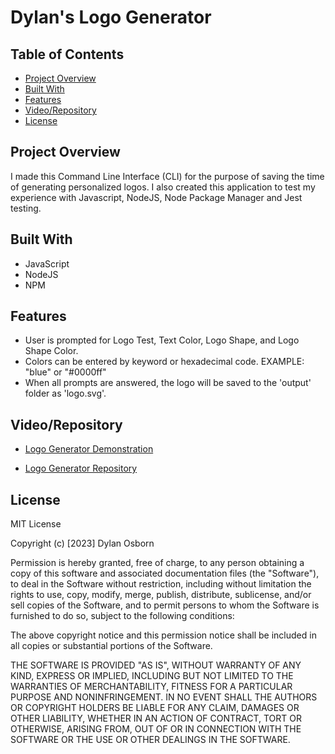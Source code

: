 # Dylan's Logo Generator

## Table of Contents

- [Project Overview](#project-overview)
- [Built With](#built-with)
- [Features](#features)
- [Video/Repository](#videorepository)
- [License](#license)


## Project Overview

I made this Command Line Interface (CLI) for the purpose of saving the time of generating personalized logos. I also created this application to test my experience with Javascript, NodeJS, Node Package Manager and Jest testing.

## Built With

- JavaScript
- NodeJS
- NPM

## Features

- User is prompted for Logo Test, Text Color, Logo Shape, and Logo Shape Color.
- Colors can be entered by keyword or hexadecimal code. EXAMPLE: "blue" or "#0000ff"
- When all prompts are answered, the logo will be saved to the 'output' folder as 'logo.svg'.

## Video/Repository

- [Logo Generator Demonstration](https://drive.google.com/file/d/1t0R8oEWubnDZKijtHET5RTOXTyXuOjo-/view)

- [Logo Generator Repository](https://github.com/DylanOzzy/Logo-Generator)



## License

MIT License

Copyright (c) [2023] Dylan Osborn

Permission is hereby granted, free of charge, to any person obtaining a copy
of this software and associated documentation files (the "Software"), to deal
in the Software without restriction, including without limitation the rights
to use, copy, modify, merge, publish, distribute, sublicense, and/or sell
copies of the Software, and to permit persons to whom the Software is
furnished to do so, subject to the following conditions:

The above copyright notice and this permission notice shall be included in all
copies or substantial portions of the Software.

THE SOFTWARE IS PROVIDED "AS IS", WITHOUT WARRANTY OF ANY KIND, EXPRESS OR
IMPLIED, INCLUDING BUT NOT LIMITED TO THE WARRANTIES OF MERCHANTABILITY,
FITNESS FOR A PARTICULAR PURPOSE AND NONINFRINGEMENT. IN NO EVENT SHALL THE
AUTHORS OR COPYRIGHT HOLDERS BE LIABLE FOR ANY CLAIM, DAMAGES OR OTHER
LIABILITY, WHETHER IN AN ACTION OF CONTRACT, TORT OR OTHERWISE, ARISING FROM,
OUT OF OR IN CONNECTION WITH THE SOFTWARE OR THE USE OR OTHER DEALINGS IN THE
SOFTWARE.
